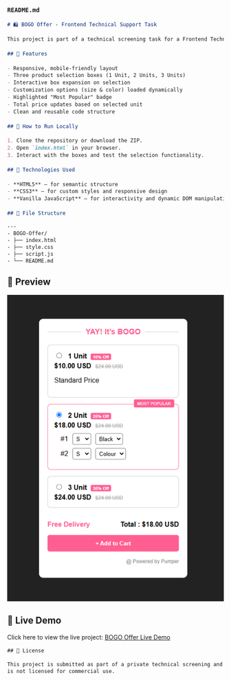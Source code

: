 ### **`README.md`**

```markdown
# 🛍️ BOGO Offer - Frontend Technical Support Task

This project is part of a technical screening task for a Frontend Technical Support position. The goal is to create a dynamic and interactive product selection page using only **HTML, CSS, and JavaScript (no libraries or frameworks)**.

## 📌 Features

- Responsive, mobile-friendly layout
- Three product selection boxes (1 Unit, 2 Units, 3 Units)
- Interactive box expansion on selection
- Customization options (size & color) loaded dynamically
- Highlighted "Most Popular" badge
- Total price updates based on selected unit
- Clean and reusable code structure

## 🚀 How to Run Locally

1. Clone the repository or download the ZIP.
2. Open `index.html` in your browser.
3. Interact with the boxes and test the selection functionality.

## 🧠 Technologies Used

- **HTML5** – for semantic structure
- **CSS3** – for custom styles and responsive design
- **Vanilla JavaScript** – for interactivity and dynamic DOM manipulation

## 📂 File Structure
```

```
---
- BOGO-Offer/
- ├── index.html
- ├── style.css
- ├── script.js
- └── README.md
```

## 📸 Preview

![BOGO Offer](image.png)

## 🔗 Live Demo

Click here to view the live project:
[BOGO Offer Live Demo](<[https://your-username.github.io/bogo-offer-project/](https://anishkumar68.github.io/figma-frontend/)>)

```
## 📃 License

This project is submitted as part of a private technical screening and is not licensed for commercial use.
```
